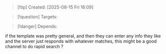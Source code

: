 
>[!tip] Created: [2025-08-15 Fri 16:09]

>[!question] Targets: 

>[!danger] Depends: 

if the template was pretty general, and then they can enter any info they like and the server just responds with whatever matches, this might be a good channel to do rapid search ?